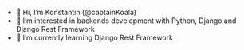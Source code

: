 - 👋 Hi, I’m Konstantin (@captainKoala)
- 👀 I’m interested in backends development with Python, Django and Django Rest Framework
- 🌱 I’m currently learning Django Rest Framework


<!---
captainKoala/captainKoala is a ✨ special ✨ repository because its `README.md` (this file) appears on your GitHub profile.
You can click the Preview link to take a look at your changes.
--->
